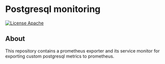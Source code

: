 # Postgresql monitoring

[![License Apache](https://img.shields.io/github/license/openshift-assisted/postgres-monitoring)](https://opensource.org/licenses/Apache-2.0)

## About

This repository contains a prometheus exporter and its service monitor for exporting custom postgresql metrics to prometheus.
